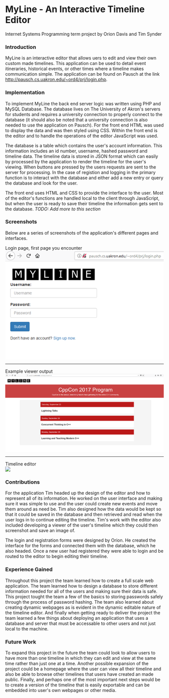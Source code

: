 # MyLine - An Interactive Timeline Editor
Internet Systems Programming term project by Orion Davis and Tim Synder

### Introduction
MyLine is an interactive editor that allows uers to edit and view their own custom made timelines.  This application can be used to detail event itineraries, historical events, or other times where a timeline makes communication simple.  The application can be found on Pausch at the link <a href="http://pausch.cs.uakron.edu/~ord4/prj/login.php">http://pausch.cs.uakron.edu/~ord4/prj/login.php</a>.

### Implementation
To implement MyLine the back end server logic was written using PHP and MySQL Database.  The database lives on The University of Akron's servers for students and requires a university connection to properly connect to the database (it should also be noted that a university connection is also needed to use the application on Pausch).  For the front end HTML was used to display the data and was then styled using CSS.  Within the front end is the editor and to handle the operations of the editor JavaScript was used.

The database is a table which contains the user's account information.  This information includes an id number, username, hashed password and timeline data.  The timeline data is stored in JSON format which can easily by processed by the application to render the timeline for the user's viewing.  When buttons are pressed by the users requests are sent to the server for processing.  In the case of registion and logging in the primary function is to interact with the database and either add a new entry or query the database and look for the user.  

The front end uses HTML and CSS to provide the interface to the user.  Most of the editor's functions are handled local to the client through JavaScript, but when the user is ready to save their timeline the information gets sent to the database.  *TODO: Add more to this section*

### Screenshots
Below are a series of screenshots of the application's different pages and interfaces.

<label for="login_img">Login page, first page you encounter</label>
<img id="login_img" src="./images/login.png" style="display:block;margin:auto;">
<hr>

<label for="viewer_img">Example viewer output</label>
<img id="viewer_img" src="./images/viewer.png" style="display:block;margin:auto;">
<hr>

<label for="editor_img">Timeline editor</label>
<img id="editor_img" src="./images/editor.png" style="display:block;margin:auto;">

### Contributions
For the application Tim headed up the design of the editor and how to represent all of its information.  He worked on the user interface and making sure it was simple to use and the user could create new events and move them around as need be.  Tim also designed how the data would be kept so that it could be saved in the database and then retrieved and read when the user logs in to continue editing the timeline.  Tim's work with the editor also included developing a viewer of the user's timeline which they could then screenshot and save an image of.

The login and registration forms were designed by Orion.  He created the interface for the forms and connected them with the database, which he also headed.  Once a new user had registered they were able to login and be routed to the editor to begin editing their timeline.  

### Experience Gained
Throughout this project the team learned how to create a full scale web application.  The team learned how to design a database to store different information needed for all of the users and making sure their data is safe.  This project tought the team a few of the basics to storing passwords safely through the process of password hashing.  The team also learned about creating dynamic webpages as is evident in the dynamic editable nature of the timeline editor.  And finally when getting ready to deliver the project the team learned a few things about deploying an application that uses a database and server that must be accessable to other users and not just local to the machine.

### Future Work
To expand this project in the future the team could look to allow users to have more than one timeline in which they can edit and view at the same time rather than just one at a time.  Another possible expansion of the project could be a homepage where the user can view all their timeline and also be able to browse other timelines that users have created an made public.  Finally, and perhaps one of the most important next steps would be to create a version of the timeline that is easily exportable and can be embedded into user's own webpages or other media.